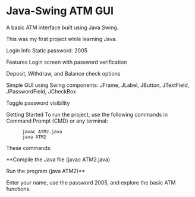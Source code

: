 # Java-Swing ATM GUI

A basic ATM interface built using Java Swing.

This was my first project while learning Java.

Login Info
Static password: 2005

Features
Login screen with password verification

Deposit, Withdraw, and Balance check options

Simple GUI using Swing components: JFrame, JLabel, JButton, JTextField, JPasswordField, JCheckBox

Toggle password visibility

Getting Started
To run the project, use the following commands in Command Prompt (CMD) or any terminal:

          javac ATM2.java
          java ATM2

These commands:

 **Compile the Java file (javac ATM2.java)
        
Run the program (java ATM2)**
        
Enter your name, use the password 2005, and explore the basic ATM functions.
